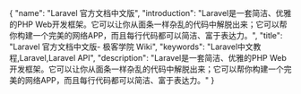 {
    "name": "Laravel 官方文档中文版",
    "introduction": "Laravel是一套简洁、优雅的PHP Web开发框架。它可以让你从面条一样杂乱的代码中解脱出来；它可以帮你构建一个完美的网络APP，而且每行代码都可以简洁、富于表达力。",
    "title": "Laravel 官方文档中文版- 极客学院 Wiki",
    "keywords": "Laravel中文教程,Laravel,Laravel API",
    "description": "Laravel是一套简洁、优雅的PHP Web开发框架。它可以让你从面条一样杂乱的代码中解脱出来；它可以帮你构建一个完美的网络APP，而且每行代码都可以简洁、富于表达力。"
}